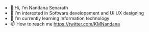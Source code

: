 - 👋 Hi, I’m Nandana Senarath
- 👀 I’m interested in Software developement and UI UX designing 
- 🌱 I’m currently learning Information technology
- 📫 How to reach me https://twitter.com/KMNandana

<!---
Nandana Senarath is a ✨ special ✨ repository because its `README.md` (this file) appears on your GitHub profile.
You can click the Preview link to take a look at your changes.
--->
